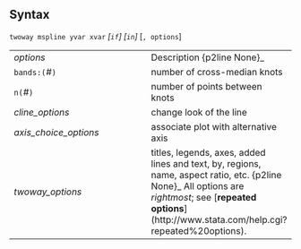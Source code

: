 ## Syntax

`twoway mspline yvar xvar` _\[`if`\]
\[`in`\]_ \[`, options`\]

<table class="standard">
<colgroup>
<col style="width: 50%" />
<col style="width: 50%" />
</colgroup>
<tbody>
<tr class="odd">
<td><var class="command">options</var></td>
<td>Description <span>{p2line None}_</td>
</tr>
<tr class="even">
<td><code class="command">bands:(</code><var class="command">#</var><code class="command">)</code></td>
<td>number of cross-median knots</td>
</tr>
<tr class="odd">
<td><code class="command">n(</code><var class="command">#</var><code class="command">)</code></td>
<td>number of points between knots</td>
</tr>
<tr class="even">
<td><var class="command">cline_options</var></td>
<td>change look of the line</td>
</tr>
<tr class="odd">
<td><var class="command">axis_choice_options</var></td>
<td>associate plot with alternative axis</td>
</tr>
<tr class="even">
<td><var class="command">twoway_options</var></td>
<td>titles, legends, axes, added lines and text, by, regions, name, aspect ratio, etc. <span>{p2line None}_
All options are <var class="command">rightmost</var>; see [<strong>repeated options</strong>](http://www.stata.com/help.cgi?repeated%20options).</td>
</tr>
</tbody>
</table>
